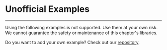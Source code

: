 # Unofficial Examples

---

Using the following examples is not supported. Use them at your own risk. We cannot guarantee the safety or maintenance of this chapter's libraries.

Do you want to add your own example? Check out our [repository](https://github.com/nekos-best/docs#contributing).

